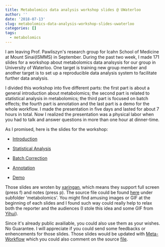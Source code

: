 ```yaml
---
title: Metabolomics data analysis workshop slides @ UWaterloo
author: ''
date: '2018-07-13'
slug: metabolomics-data-analysis-workshop-slides-uwaterloo
categories: []
tags:
  - metabolomics
---
```


I am leaving Prof. Pawliszyn's research group for Icahn School of Medicine at Mount Sinai(ISMMS) in September. During the past two week, I made 171 slides for a workshop about metabolomics data analsysis for our group in University of Waterloo. One target is training new group member and another target is to set up a reproducible data analysis system to facilitate further data analysis. 

I divided this workshop into five different parts: the first part is about a general introduction about metabolomics; the second part is related to statistical analysis in metabolomics; the third part is focused on batch effects; the fourth part is annotation and the last part is a demo for the whole workflow. I made the presentation in five days and lasted for about 7 hours in total. Now I realized the presentation was a physical labor when you had to talk and answer questions in more than one hour at dinner-time.

As I promised, here is the slides for the workshop:

- [Introduction](http://yufree.github.io/presentation/metabolomics/introduction#1)

- [Statistical Analysis](http://yufree.github.io/presentation/metabolomics/StatisticalAnalysis#1)

- [Batch Correction](http://yufree.github.io/presentation/metabolomics/BatchCorrection#1)

- [Annotation](http://yufree.github.io/presentation/metabolomics/Annotation#1)

- [Demo](http://yufree.github.io/presentation/metabolomics/demo#1)

Those slides are wroten by [xaringan](https://github.com/yihui/xaringan), which means they support full screen (press f) and notes (press p). The source file could be found [here](https://github.com/yufree/presentation) under subfolder 'metabolomics'. You might find amusing images or GIF at the beginning of each slides and I found such way could really help to relax both the reporter and the audiences (I stole this idea and some GIF from [Yihui](https://yihui.name/en/2017/05/gifs/)).

Since it's already public availiable, you could also use them as your wishes. No Guarantee. I will appreciate if you could send some feedbacks or enhencements for those slides. Those slides would be updated with [Meta-Workflow](https://yufree.cn/metaworkflow/) which you could also comment on the source [file](https://github.com/yufree/metaworkflow).

